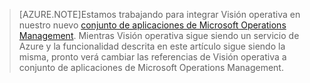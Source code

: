> [AZURE.NOTE]Estamos trabajando para integrar Visión operativa en nuestro nuevo [conjunto de aplicaciones de Microsoft Operations Management](http://microsoft.com/oms). Mientras Visión operativa sigue siendo un servicio de Azure y la funcionalidad descrita en este artículo sigue siendo la misma, pronto verá cambiar las referencias de Visión operativa a conjunto de aplicaciones de Microsoft Operations Management.

<!---HONumber=62-->
